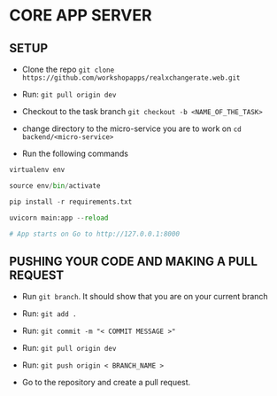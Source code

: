 # CORE APP SERVER

## SETUP

- Clone the repo 
`git clone https://github.com/workshopapps/realxchangerate.web.git`

- Run: `git pull origin dev`

- Checkout to the task branch `git checkout -b <NAME_OF_THE_TASK>`

- change directory to the micro-service you are to work on `cd backend/<micro-service>`

- Run the following commands

```python
virtualenv env

source env/bin/activate

pip install -r requirements.txt

uvicorn main:app --reload 

# App starts on Go to http://127.0.0.1:8000
```

## PUSHING YOUR CODE AND MAKING A PULL REQUEST

- Run `git branch`. It should show that you are on your current branch

- Run: `git add .`

- Run: `git commit -m "< COMMIT MESSAGE >"`

- Run: `git pull origin dev`

- Run: `git push origin < BRANCH_NAME >`

- Go to the repository and create a pull request.
